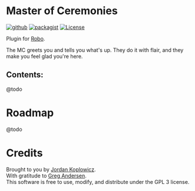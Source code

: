# Master of Ceremonies
[![github](https://img.shields.io/badge/github-0a0.svg?logo=github)](https://github.com/koppieesq/mc)
[![packagist](https://img.shields.io/badge/packagist-orange.svg?logo=php&logoColor=white)](https://packagist.org/packages/koppie/mc)
[![License](https://img.shields.io/badge/license-GPL3-teal.svg?logo=gnu)](LICENSE)

Plugin for [Robo](https://robo.li).

The MC greets you and tells you what's up.  They do it with flair, and they make you feel glad you're here.

## Contents:

@todo
      
# Roadmap

@todo
      
# Credits

Brought to you by [Jordan Koplowicz](http://koplowiczandsons.com).  
With gratitude to [Greg Andersen](https://github.com/g1a/starter).  
This software is free to use, modify, and distribute under the GPL 3 license.
